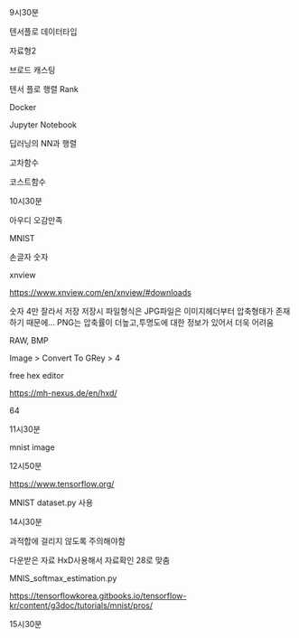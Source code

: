 9시30분

텐서플로 데이터타입

자료형2

브로드 캐스팅

텐서 플로 행렬  Rank

 Docker

Jupyter Notebook

 딥러닝의 NN과 행렬

고차함수

코스트함수


10시30분


아우디 오감만족
 
MNIST


손글자 숫자

 xnview

https://www.xnview.com/en/xnview/#downloads


숫자 4만 잘라서 저장 저장시 파일형식은 
JPG파일은 이미지헤더부터 압축형태가 존재하기 때문에...
PNG는 압축률이 더높고,투명도에 대한 정보가 있어서 더욱 어려움

RAW, BMP

 Image > Convert To GRey > 4



free hex editor

https://mh-nexus.de/en/hxd/


64 


11시30분

mnist image



12시50분

https://www.tensorflow.org/



MNIST dataset.py 사용


14시30분

과적합에 걸리지 않도록 주의해야함


다운받은 자료 HxD사용해서 자료확인 28로 맞춤

MNIS_softmax_estimation.py


https://tensorflowkorea.gitbooks.io/tensorflow-kr/content/g3doc/tutorials/mnist/pros/


15시30분














